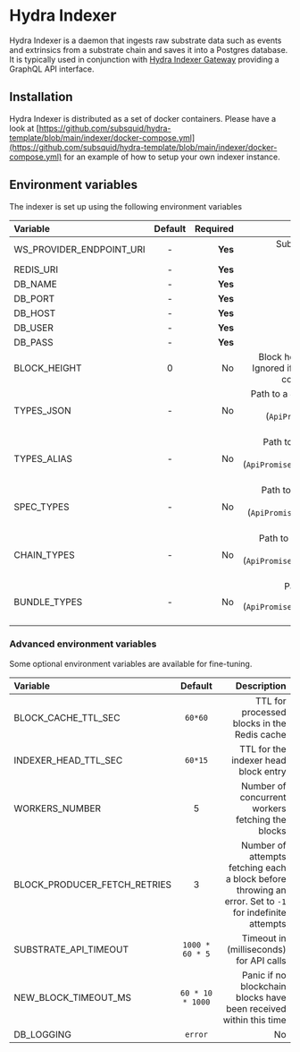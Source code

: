 # Hydra Indexer

Hydra Indexer is a daemon that ingests raw substrate data such as events and extrinsics from a substrate chain and saves it into a Postgres database. It is typically used in conjunction with [Hydra Indexer Gateway](hydra-indexer-gateway.md) providing a GraphQL API interface.

## Installation

Hydra Indexer is distributed as a set of docker containers.
Please have a look at [https://github.com/subsquid/hydra-template/blob/main/indexer/docker-compose.yml](https://github.com/subsquid/hydra-template/blob/main/indexer/docker-compose.yml)
for an example of how to setup your own indexer instance.


## Environment variables

The indexer is set up using the following environment variables

| Variable | Default | Required | Description |
| :--- | :---: | ---: | ---: |
| WS\_PROVIDER\_ENDPOINT\_URI | - | **Yes** | Substrate API endpoint to connect |
| REDIS\_URI | - | **Yes** | Redis instance URI |
| DB\_NAME | - | **Yes** | Database name |
| DB\_PORT | - | **Yes** | Database port |
| DB\_HOST | - | **Yes** | Database host |
| DB\_USER | - | **Yes** | Database user |
| DB\_PASS | - | **Yes** | Database password |
| BLOCK\_HEIGHT | 0 | No | Block height to start indexing. Ignored if the database already contains indexed blocks |
| TYPES\_JSON | - | No | Path to a JSON file with [custom types](https://polkadot.js.org/docs/api/start/types.extend#extension) (`ApiPromise.create({types: TYPES_JSON})`) |
| TYPES\_ALIAS | - | No | Path to a JSON file with [type aliases](https://polkadot.js.org/docs/api/start/types.extend#type-clashes) (`ApiPromise.create({typesAlias: TYPES_ALIAS})`) |
| SPEC\_TYPES | - | No | Path to a JSON file with [spec types](https://polkadot.js.org/docs/api/start/types.extend#node-and-chain-specific-types) (`ApiPromise.create({typesSpec: SPEC_TYPES})`) |
| CHAIN\_TYPES | - | No | Path to a JSON file with [chain types](https://polkadot.js.org/docs/api/start/types.extend#node-and-chain-specific-types) (`ApiPromise.create({typesChain: CHAIN_TYPES})`) |
| BUNDLE\_TYPES | - | No | Path to a JSON file with `typesBundle` (`ApiPromise.create({typesChain: BUNDLE_TYPES})`) |

### Advanced environment variables

Some optional environment variables are available for fine-tuning.

| Variable | Default | Description |
| :--- | :---: | ---: |
| BLOCK\_CACHE\_TTL\_SEC | `60*60` | TTL for processed blocks in the Redis cache |
| INDEXER\_HEAD\_TTL\_SEC | `60*15` | TTL for the indexer head block entry |
| WORKERS\_NUMBER | 5 | Number of concurrent workers fetching the blocks |
| BLOCK\_PRODUCER\_FETCH\_RETRIES | 3 | Number of attempts fetching each a block before throwing an error. Set to `-1` for indefinite attempts |
| SUBSTRATE\_API\_TIMEOUT | `1000 * 60 * 5` | Timeout in \(milliseconds\) for API calls |
| NEW\_BLOCK\_TIMEOUT\_MS | `60 * 10 * 1000` | Panic if no blockchain blocks have been received within this time |
| DB\_LOGGING | `error` | No | TypeORM logging level |